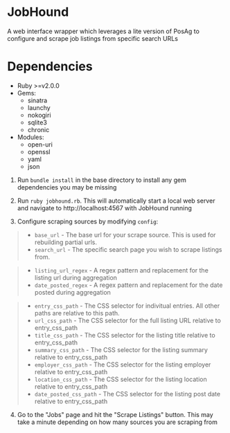 # JobHound
A web interface wrapper which leverages a lite version of PosAg to configure and scrape job listings from specific search URLs

# Dependencies
- Ruby >=v2.0.0
- Gems:
	- sinatra
	- launchy
	- nokogiri
	- sqlite3
	- chronic
- Modules:
	- open-uri
	- openssl
	- yaml
	- json

1. Run ```bundle install``` in the base directory to install any gem dependencies you may be missing

2. Run ```ruby jobhound.rb```. This will automatically start a local web server and navigate to http://localhost:4567 with JobHound running

3. Configure scraping sources by modifying ```config```:
> - ```base_url``` - The base url for your scrape source. This is used for rebuilding partial urls.
> - ```search_url``` - The specific search page you wish to scrape listings from.

> - ```listing_url_regex``` - A regex pattern and replacement for the listing url during aggregation 
> - ```date_posted_regex``` - A regex pattern and replacement for the date posted during aggregation 

> - ```entry_css_path``` - The CSS selector for indivitual entries. All other paths are relative to this path.
> - ```url_css_path``` - The CSS selector for the full listing URL relative to entry_css_path
> - ```title_css_path``` - The CSS selector for the listing title relative to entry_css_path
> - ```summary_css_path``` - The CSS selector for the listing summary relative to entry_css_path
> - ```employer_css_path``` - The CSS selector for the listing employer relative to entry_css_path
> - ```location_css_path``` - The CSS selector for the listing location relative to entry_css_path
> - ```date_posted_css_path``` - The CSS selector for the listing post date relative to entry_css_path

4. Go to the "Jobs" page and hit the "Scrape Listings" button. This may take a minute depending on how many sources you are scraping from